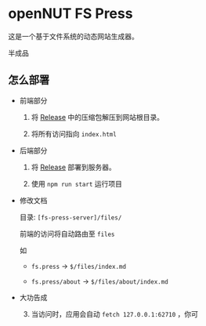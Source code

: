 # openNUT FS Press

这是一个基于文件系统的动态网站生成器。

半成品

## 怎么部署

- 前端部分

    1. 将 [Release]('https://github.com/CNChestnut/fs-press/realease') 中的压缩包解压到网站根目录。

    2. 将所有访问指向 `index.html`

- 后端部分

    1. 将 [Release]('https://github.com/CNChestnut/fs-press-server/') 部署到服务器。

    2. 使用 `npm run start` 运行项目

- 修改文档

    目录: `[fs-press-server]/files/`

    前端的访问将自动路由至 `files`

    如 
    
    - `fs.press` -> `$/files/index.md`

    - `fs.press/about` -> `$/files/about/index.md`

- 大功告成 

    3. 当访问时，应用会自动 `fetch 127.0.0.1:62710` ，你可
